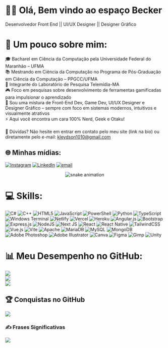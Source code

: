# 🙋‍♂️ Olá, Bem vindo ao espaço Becker
Desenvolvedor Front End || UI/UX Designer || Designer Gráfico


# 💫 Um pouco sobre mim:
🎓 Bacharel em Ciência da Computação pela Universidade Federal do Maranhão – UFMA<br>📚 Mestrando em Ciência da Computação no Programa de Pós-Graduação em Ciência da Computação – PPGCC/UFMA<br>🔬 Integrante do Laboratório de Pesquisa Telemídia-MA<br>🎮 Foco em pesquisas sobre desenvolvimento de ferramentas gamificadas para impulsionar o aprendizado<br>🧠 Sou uma mistura de Front-End Dev, Game Dev, UI/UX Designer e Designer Gráfico – sempre com foco em sistemas modernos, intuitivos e visualmente atrativos<br>⚡ Aqui você encontra um cara 100% Nerd, Geek e Otaku!<br><br>📩 Dúvidas? Não hesite em entrar em contato pelo meu site (link na bio) ou diretamente pelo e-mail: kleydson1010@gmail.com


## 🌐 Minhas mídias:
[![Instagram](https://img.shields.io/badge/Instagram-%23E4405F.svg?logo=Instagram&logoColor=white)](https://instagram.com/ubeckeer) [![LinkedIn](https://img.shields.io/badge/LinkedIn-%230077B5.svg?logo=linkedin&logoColor=white)](https://linkedin.com/in/kleydson-beckman) [![email](https://img.shields.io/badge/Email-D14836?logo=gmail&logoColor=white)](mailto:kleydson1010@gmail.com) 

<div align="center">
  <img src="https://profile-readme-generator.com/assets/snake.svg" alt="snake animation"/>
</div>

# 💻 Skills:
![C#](https://img.shields.io/badge/c%23-%23239120.svg?style=for-the-badge&logo=csharp&logoColor=white) ![C++](https://img.shields.io/badge/c++-%2300599C.svg?style=for-the-badge&logo=c%2B%2B&logoColor=white) ![HTML5](https://img.shields.io/badge/html5-%23E34F26.svg?style=for-the-badge&logo=html5&logoColor=white) ![JavaScript](https://img.shields.io/badge/javascript-%23323330.svg?style=for-the-badge&logo=javascript&logoColor=%23F7DF1E) ![PowerShell](https://img.shields.io/badge/PowerShell-%235391FE.svg?style=for-the-badge&logo=powershell&logoColor=white) ![Python](https://img.shields.io/badge/python-3670A0?style=for-the-badge&logo=python&logoColor=ffdd54) ![TypeScript](https://img.shields.io/badge/typescript-%23007ACC.svg?style=for-the-badge&logo=typescript&logoColor=white) ![Windows Terminal](https://img.shields.io/badge/Windows%20Terminal-%234D4D4D.svg?style=for-the-badge&logo=windows-terminal&logoColor=white) ![Netlify](https://img.shields.io/badge/netlify-%23000000.svg?style=for-the-badge&logo=netlify&logoColor=#00C7B7) ![Vercel](https://img.shields.io/badge/vercel-%23000000.svg?style=for-the-badge&logo=vercel&logoColor=white) ![Heroku](https://img.shields.io/badge/heroku-%23430098.svg?style=for-the-badge&logo=heroku&logoColor=white) ![Angular.js](https://img.shields.io/badge/angular.js-%23E23237.svg?style=for-the-badge&logo=angularjs&logoColor=white) ![Bootstrap](https://img.shields.io/badge/bootstrap-%238511FA.svg?style=for-the-badge&logo=bootstrap&logoColor=white) ![Express.js](https://img.shields.io/badge/express.js-%23404d59.svg?style=for-the-badge&logo=express&logoColor=%2361DAFB) ![NodeJS](https://img.shields.io/badge/node.js-6DA55F?style=for-the-badge&logo=node.js&logoColor=white) ![Next JS](https://img.shields.io/badge/Next-black?style=for-the-badge&logo=next.js&logoColor=white) ![React](https://img.shields.io/badge/react-%2320232a.svg?style=for-the-badge&logo=react&logoColor=%2361DAFB) ![React Native](https://img.shields.io/badge/react_native-%2320232a.svg?style=for-the-badge&logo=react&logoColor=%2361DAFB) ![TailwindCSS](https://img.shields.io/badge/tailwindcss-%2338B2AC.svg?style=for-the-badge&logo=tailwind-css&logoColor=white) ![Vue.js](https://img.shields.io/badge/vue.js-%2335495e.svg?style=for-the-badge&logo=vuedotjs&logoColor=%234FC08D) ![Vite](https://img.shields.io/badge/vite-%23646CFF.svg?style=for-the-badge&logo=vite&logoColor=white) ![Apache](https://img.shields.io/badge/apache-%23D42029.svg?style=for-the-badge&logo=apache&logoColor=white) ![MariaDB](https://img.shields.io/badge/MariaDB-003545?style=for-the-badge&logo=mariadb&logoColor=white) ![MySQL](https://img.shields.io/badge/mysql-4479A1.svg?style=for-the-badge&logo=mysql&logoColor=white) ![MongoDB](https://img.shields.io/badge/MongoDB-%234ea94b.svg?style=for-the-badge&logo=mongodb&logoColor=white) ![Adobe Photoshop](https://img.shields.io/badge/adobe%20photoshop-%2331A8FF.svg?style=for-the-badge&logo=adobe%20photoshop&logoColor=white) ![Adobe Illustrator](https://img.shields.io/badge/adobe%20illustrator-%23FF9A00.svg?style=for-the-badge&logo=adobe%20illustrator&logoColor=white) ![Canva](https://img.shields.io/badge/Canva-%2300C4CC.svg?style=for-the-badge&logo=Canva&logoColor=white) ![Figma](https://img.shields.io/badge/figma-%23F24E1E.svg?style=for-the-badge&logo=figma&logoColor=white) ![Gimp](https://img.shields.io/badge/Gimp-657D8B?style=for-the-badge&logo=gimp&logoColor=FFFFFF) ![Unity](https://img.shields.io/badge/unity-%23000000.svg?style=for-the-badge&logo=unity&logoColor=white)
# 📊 Meu Desempenho no GitHub:
![](https://github-readme-stats.vercel.app/api?username=kleydson-beckman&theme=maroongold&hide_border=false&include_all_commits=true&count_private=true)<br/>
![](https://nirzak-streak-stats.vercel.app/?user=kleydson-beckman&theme=maroongold&hide_border=false)<br/>
![](https://github-readme-stats.vercel.app/api/top-langs/?username=kleydson-beckman&theme=maroongold&hide_border=false&include_all_commits=true&count_private=true&layout=compact)

## 🏆 Conquistas no GitHub
![](https://github-profile-trophy.vercel.app/?username=kleydson-beckman&theme=radical&no-frame=false&no-bg=false&margin-w=4)

### ✍️ Frases Significativas
![](https://quotes-github-readme.vercel.app/api?type=horizontal&theme=radical)

<!-- Proudly created with GPRM ( https://gprm.itsvg.in ) -->
